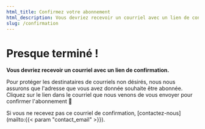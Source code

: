 ```yaml
---
html_title: Confirmez votre abonnement
html_description: Vous devriez recevoir un courriel avec un lien de confirmation.
slug: /confirmation
---
```


# Presque terminé !

**Vous devriez recevoir un courriel avec un lien de confirmation.**

Pour protéger les destinataires de courriels non désirés, nous nous assurons que l'adresse que vous avez donnée souhaite être abonnée. Cliquez sur le lien dans le courriel que nous venons de vous envoyer pour confirmer l'abonnement 🙂

Si vous ne recevez pas ce courriel de confirmation, [contactez-nous](mailto:{{< param "contact_email" >}}).
